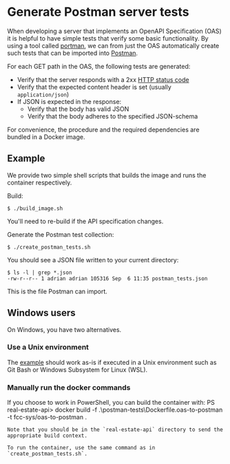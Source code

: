 # Generate Postman server tests

When developing a server that implements an OpenAPI Specification (OAS) it is helpful to have simple tests that verify some basic functionality.
By using a tool called [portman](https://github.com/apideck-libraries/portman), we can from just the OAS automatically create such tests that can be imported into [Postman](https://www.postman.com/).

For each GET path in the OAS, the following tests are generated:
* Verify that the server responds with a 2xx [HTTP status code](https://developer.mozilla.org/en-US/docs/Web/HTTP/Status#successful_responses)
* Verify that the expected content header is set (usually `application/json`)
* If JSON is expected in the response:
  - Verify that the body has valid JSON
  - Verify that the body adheres to the specified JSON-schema

For convenience, the procedure and the required dependencies are bundled in a Docker image.

## Example

We provide two simple shell scripts that builds the image and runs the container respectively.

Build:
```
$ ./build_image.sh
```
You'll need to re-build if the API specification changes.

Generate the Postman test collection:
```
$ ./create_postman_tests.sh
```

You should see a JSON file written to your current directory:
```
$ ls -l | grep *.json
-rw-r--r-- 1 adrian adrian 105316 Sep  6 11:35 postman_tests.json
```

This is the file Postman can import.

## Windows users
On Windows, you have two alternatives.

### Use a Unix environment
The [example](#Examlpe) should work as-is if executed in a Unix environment such as Git Bash or Windows Subsystem for Linux (WSL).

### Manually run the docker commands

If you choose to work in PowerShell, you can build the container with:
PS real-estate-api> docker build -f .\postman-tests\Dockerfile.oas-to-postman -t fcc-sys/oas-to-postman .
```
Note that you should be in the `real-estate-api` directory to send the appropriate build context.

To run the container, use the same command as in `create_postman_tests.sh`.
